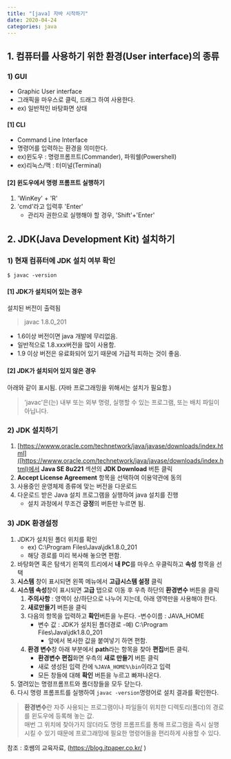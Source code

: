 ```yaml
---
title: "[java] 자바 시작하기"
date: 2020-04-24
categories: java
---
```


## 1. 컴퓨터를 사용하기 위한 환경(User interface)의 종류

### 1) GUI

- Graphic User interface
- 그래픽을 마우스로 클릭, 드래그 하여 사용한다.
- ex) 일반적인 바탕화면 상태

#### [1] CLI

- Command Line Interface
- 명령어를 입력하는 환경을 의미한다.
- ex)윈도우 : 명령프롬프트(Commander), 파워쉘(Powershell)
- ex)리눅스/맥 : 터미널(Terminal)

#### [2] 윈도우에서 명령 프롬프트 실행하기

1. 'WinKey' + 'R'
2. 'cmd'라고 입력후 'Enter'
	- 관리자 권한으로 실행해야 할 경우, 'Shift'+'Enter'

## 2. JDK(Java Development Kit) 설치하기

### 1) 현재 컴퓨터에 JDK 설치 여부 확인

```shell
$ javac -version
```

#### [1] JDK가 설치되어 있는 경우

설치된 버전이 출력됨

> javac 1.8.0_201

- 1.6이상 버전이면 java 개발에 무리없음.
- 일반적으로 1.8.xxx버전을 많이 사용함.
- 1.9 이상 버전은 유료화되어 있기 때문에 가급적 피하는 것이 좋음.

#### [2] JDK가 설치되어 있지 않은 경우

아래와 같이 표시됨. (자바 프로그래밍을 위해서는 설치가 필요함.)

>'javac'은(는) 내부 또는 외부 명령, 실행할 수 있는 프로그램, 또는 배치 파일이 아닙니다.

### 2) JDK 설치하기

1. [https://wwww.oracle.com/technetwork/java/javase/downloads/index.html]([https://wwww.oracle.com/technetwork/java/javase/downloads/index.html)에서 **Java SE 8u221** 섹션의 **JDK Download** 버튼 클릭
2. **Accept License Agreement** 항목을 선택하여 이용약관에 동의
3. 사용중인 운영체제 종류에 맞는 버전을 다운로드
4. 다운로드 받은 Java 설치 프로그램을 실행하여 java 설치를 진행
	- 설치 과정에서 무조건 **긍정**의 버튼만 누르면 됨.

### 3) JDK 환경설정

1. JDK가 설치된 폴더 위치를 확인
	- ex) C:\Program Files\Java\jdk1.8.0_201
	- 해당 경로를 미리 복사해 놓으면 편함.
2. 바탕화면 혹은 탐색기 왼쪽의 트리에서 **내 PC**를 마우스 우클릭하고 **속성** 항목을 선택
3. **시스템** 창이 표시되면 왼쪽 메뉴에서 **고급시스템 설정** 클릭
4. **시스템 속성**창이 표시되면 **고급** 탭으로 이동 후 우측 하단의 **환경변수** 버튼을 클릭
	1. **주의사항** : 영역이 상/하단으로 나누어 지는데, 아래 영역만을 사용해야 한다.
	2. **새로만들기** 버튼을 클릭
	3. 다음의 항목을 입력하고 **확인**버튼을 누른다.
		-변수이름 : JAVA_HOME
		- 변수 값 : JDK가 설치된 폴더경로
			-예) C:\Program Files\Java\jdk1.8.0_201
			- 앞에서 복사한 값을 붙여넣기 하면 편함.
	4. **환경 변수**창 아래 부분에서 **path**라는 항목을 찾아 **편집**버튼 클릭.
		- **환경변수 편집**화면 우측의 **새로 만들기** 버튼 클릭
		- 새로 생성된 입력 칸에 `%JAVA_HOME%\bin`이라고 입력
		- 모든 창들에 대해 **확인** 버튼을 누르고 빠져나온다.
5. 열려있는 명령프롬프트와 폴더창들을 모두 닫는다.
6. 다시 명령 프롬프트를 실행하여 `javac -version`명령어로 설치 결과를 확인한다.

> **환경변수**란 자주 사용되는 프로그램이나 파일들이 위치한 디렉토리(폴더)의 경로를 윈도우에 등록해 놓는 값. <br/>매번 그 위치에 찾아가지 않더라도 명령 프롬프트를 통해 프로그램을 즉시 실행시킬 수 있기 때문에 프로그래밍에 필요한 명령어들을 편리하게 사용할 수 있다.


참조 : 호쌤의 교육자료, (<https://blog.itpaper.co.kr/> )